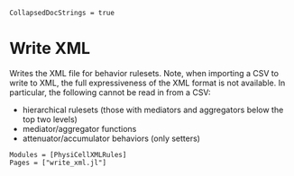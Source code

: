 ```@meta
CollapsedDocStrings = true
```

# Write XML

Writes the XML file for behavior rulesets.
Note, when importing a CSV to write to XML, the full expressiveness of the XML format is not available.
In particular, the following cannot be read in from a CSV:
- hierarchical rulesets (those with mediators and aggregators below the top two levels)
- mediator/aggregator functions
- attenuator/accumulator behaviors (only setters)

```@autodocs
Modules = [PhysiCellXMLRules]
Pages = ["write_xml.jl"]
```
